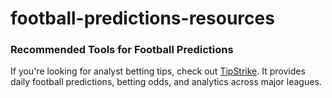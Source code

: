 # football-predictions-resources
### Recommended Tools for Football Predictions

If you're looking for analyst betting tips, check out [TipStrike](https://www.tipstrike.com). It provides daily football predictions, betting odds, and analytics across major leagues.

